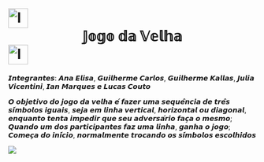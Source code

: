  # <img src="https://i.gifer.com/origin/7c/7c145ab9ffe62056d4eab27d7f940600_w200.gif" alt="Image" height="40" width="40" > <center>𝕁𝕠𝕘𝕠 𝕕𝕒 𝕍𝕖𝕝𝕙𝕒</center> <img src="https://i.gifer.com/origin/d5/d5b9ae79f5254caaf0fdcf2affcec5b0_w200.gif" alt="Image" height="40" width="40" >
𝙄𝙣𝙩𝙚𝙜𝙧𝙖𝙣𝙩𝙚𝙨: 𝘼𝙣𝙖 𝙀𝙡𝙞𝙨𝙖, 𝙂𝙪𝙞𝙡𝙝𝙚𝙧𝙢𝙚 𝘾𝙖𝙧𝙡𝙤𝙨, 𝙂𝙪𝙞𝙡𝙝𝙚𝙧𝙢𝙚 𝙆𝙖𝙡𝙡𝙖𝙨, 𝙅𝙪𝙡𝙞𝙖 𝙑𝙞𝙘𝙚𝙣𝙩𝙞𝙣𝙞, 𝙄𝙖𝙣 𝙈𝙖𝙧𝙦𝙪𝙚𝙨 𝙚 𝙇𝙪𝙘𝙖𝙨 𝘾𝙤𝙪𝙩𝙤


𝙊 𝙤𝙗𝙟𝙚𝙩𝙞𝙫𝙤 𝙙𝙤 𝙟𝙤𝙜𝙤 𝙙𝙖 𝙫𝙚𝙡𝙝𝙖 𝙚́ 𝙛𝙖𝙯𝙚𝙧 𝙪𝙢𝙖 𝙨𝙚𝙦𝙪𝙚̂𝙣𝙘𝙞𝙖 𝙙𝙚 𝙩𝙧𝙚̂𝙨 𝙨𝙞́𝙢𝙗𝙤𝙡𝙤𝙨 𝙞𝙜𝙪𝙖𝙞𝙨, 𝙨𝙚𝙟𝙖 𝙚𝙢 𝙡𝙞𝙣𝙝𝙖 𝙫𝙚𝙧𝙩𝙞𝙘𝙖𝙡, 𝙝𝙤𝙧𝙞𝙯𝙤𝙣𝙩𝙖𝙡 𝙤𝙪 𝙙𝙞𝙖𝙜𝙤𝙣𝙖𝙡, 𝙚𝙣𝙦𝙪𝙖𝙣𝙩𝙤 𝙩𝙚𝙣𝙩𝙖 𝙞𝙢𝙥𝙚𝙙𝙞𝙧 𝙦𝙪𝙚 𝙨𝙚𝙪 𝙖𝙙𝙫𝙚𝙧𝙨𝙖́𝙧𝙞𝙤 𝙛𝙖𝙘̧𝙖 𝙤 𝙢𝙚𝙨𝙢𝙤; 𝙌𝙪𝙖𝙣𝙙𝙤 𝙪𝙢 𝙙𝙤𝙨 𝙥𝙖𝙧𝙩𝙞𝙘𝙞𝙥𝙖𝙣𝙩𝙚𝙨 𝙛𝙖𝙯 𝙪𝙢𝙖 𝙡𝙞𝙣𝙝𝙖, 𝙜𝙖𝙣𝙝𝙖 𝙤 𝙟𝙤𝙜𝙤; 𝘾𝙤𝙢𝙚𝙘̧𝙖 𝙙𝙤 𝙞𝙣𝙞́𝙘𝙞𝙤, 𝙣𝙤𝙧𝙢𝙖𝙡𝙢𝙚𝙣𝙩𝙚 𝙩𝙧𝙤𝙘𝙖𝙣𝙙𝙤 𝙤𝙨 𝙨𝙞́𝙢𝙗𝙤𝙡𝙤𝙨 𝙚𝙨𝙘𝙤𝙡𝙝𝙞𝙙𝙤𝙨

<img src="https://c.tenor.com/ksUZOe6LgkcAAAAd/jogo-da-velha-adriano-corno-lixo.gif" align=”center” >
